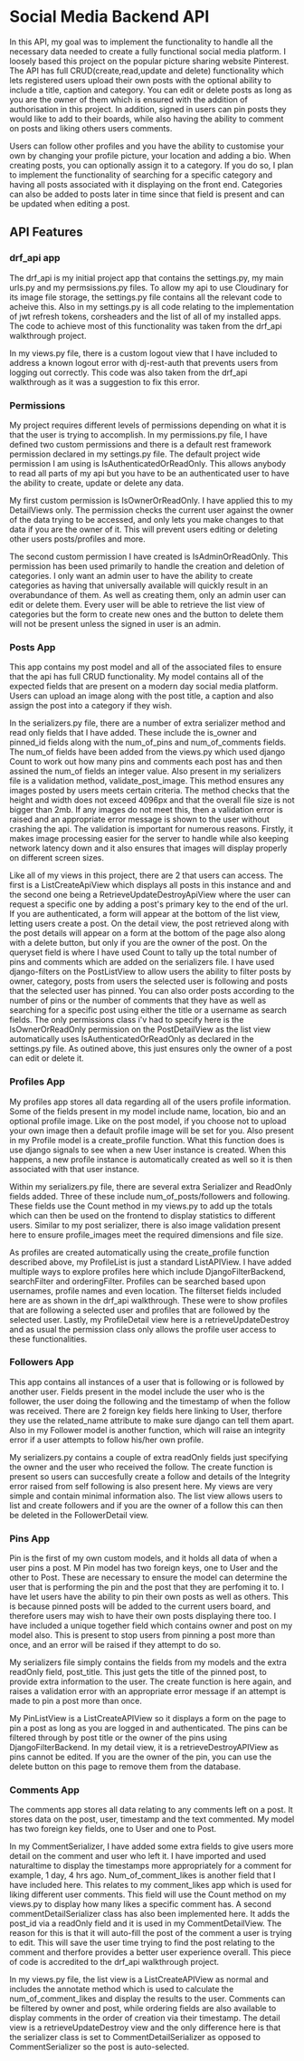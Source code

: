 # Social Media Backend API

In this API, my goal was to implement the functionality to handle all the necessary data needed to create a fully functional social media platform. I loosely based this project on the popular picture sharing website Pinterest. The API has full CRUD(create,read,update and delete) functionality which lets registered users upload their own posts with the optional ability to include a title, caption and category. You can edit or delete posts as long as you are the owner of them which is ensured with the addition of authorisation in this project. In addition, signed in users can pin posts they would like to add to their boards, while also having the ability to comment on posts and liking others users comments.

Users can follow other profiles and you have the ability to customise your own by changing your profile picture, your location and adding a bio. When creating posts, you can optionally assign it to a category. If you do so, I plan to implement the functionality of searching for a specific category and having all posts associated with it displaying on the front end. Categories can also be added to posts later in time since that field is present and can be updated when editing a post.

## API Features

### drf_api app

The drf_api is my initial project app that contains the settings.py, my main urls.py and my permsissions.py files. To allow my api to use Cloudinary for its image file storage, the settings.py file contains all the relevant code to acheive this. Also in my settings.py is all code relating to the implementation of jwt refresh tokens, corsheaders and the list of all of my installed apps. The code to achieve most of this functionality was taken from the drf_api walkthrough project.

In my views.py file, there is a custom logout view that I have included to address a known logout error with dj-rest-auth that prevents users from logging out correctly. This code was also taken from the drf_api walkthrough as it was a suggestion to fix this error.

### Permissions 

My project requires different levels of permissions depending on what it is that the user is trying to accomplish. In my permissions.py file, I have defined two custom permissions and there is a default rest framework permission declared in my settings.py file. The default project wide permission I am using is IsAuthenticatedOrReadOnly. This allows anybody to read all parts of my api but you have to be an authenticated user to have the ability to create, update or delete any data.

My first custom permission is IsOwnerOrReadOnly. I have applied this to my DetailViews only. The permission checks the current user against the owner of the data trying to be accessed, and only lets you make changes to that data if you are the owner of it. This will prevent users editing or deleting other users posts/profiles and more.

The second custom permission I have created is IsAdminOrReadOnly. This permission has been used primarily to handle the creation and deletion of categories. I only want an admin user to have the ability to create categories as having that universally available will quickly result in an overabundance of them. As well as creating them, only an admin user can edit or delete them. Every user will be able to retrieve the list view of categories but the form to create new ones and the button to delete them will not be present unless the signed in user is an admin.

### Posts App

This app contains my post model and all of the associated files to ensure that the api has full CRUD functionality. My model contains all of the expected fields that are present on a modern day social media platform. Users can upload an image along with the post title, a caption and also assign the post into a category if they wish.

In the serializers.py file, there are a number of extra serializer method and read only fields that I have added. These include the is_owner and pinned_id fields along with the num_of_pins and num_of_comments fields. The num_of fields have been added from the views.py which used django Count to work out how many pins and comments each post has and then assined the num_of fields an integer value. Also present in my serializers file is a validation method, validate_post_image. This method ensures any images posted by users meets certain criteria. The method checks that the height and width does not exceed 4096px and that the overall file size is not bigger than 2mb. If any images do not meet this, then a validation error is raised and an appropriate error message is shown to the user without crashing the api. The validation is important for numerous reasons. Firstly, it makes image processing easier for the server to handle while also keeping network latency down and it also ensures that images will display properly on different screen sizes.

Like all of my views in this project, there are 2 that users can access. The first is a ListCreateApiView which displays all posts in this instance and and the second one being a RetrieveUpdateDestroyApiView where the user can request a specific one by adding a post's primary key to the end of the url. If you are authenticated, a form will appear at the bottom of the list view, letting users create a post. On the detail view, the post retrieved along with the post details will appear on a form at the bottom of the page also along with a delete button, but only if you are the owner of the post. On the queryset field is where I have used Count to tally up the total number of pins and comments which are added on the serializers file. I have used django-filters on the PostListView to allow users the ability to filter posts by owner, category, posts from users the selected user is following and posts that the selected user has pinned. You can also order posts according to the number of pins or the number of comments that they have as well as searching for a specific post using either the title or a username as search fields. The only permissions class i'v had to specify here is the IsOwnerOrReadOnly permission on the PostDetailView as the list view automatically uses IsAuthenticatedOrReadOnly as declared in the settings.py file. As outined above, this just ensures only the owner of a post can edit or delete it.

### Profiles App

My profiles app stores all data regarding all of the users profile information. Some of the fields present in my model include name, location, bio and an optional profile image. Like on the post model, if you choose not to upload your own image then a default profile image will be set for you. Also present in my Profile model is a create_profile function. What this function does is use django signals to see when a new User instance is created. When this happens, a new profile instance is automatically created as well so it is then associated with that user instance.

Within my serializers.py file, there are several extra Serializer and ReadOnly fields added. Three of these include num_of_posts/followers and following. These fields use the Count method in my views.py to add up the totals which can then be used on the frontend to display statistics to different users. Similar to my post serializer, there is also image validation present here to ensure profile_images meet the required dimensions and file size.

As profiles are created automatically using the create_profile function described above, my ProfileList is just a standard ListAPIView. I have added multiple ways to explore profiles here which include DjangoFilterBackend, searchFilter and orderingFilter. Profiles can be searched based upon usernames, profile names and even location. The filterset fields included here are as shown in the drf_api walkthrough. These were to show profiles that are following a selected user and profiles that are followed by the selected user. Lastly, my ProfileDetail view here is a retrieveUpdateDestroy and as usual the permission class only allows the profile user access to these functionalities.

### Followers App

This app contains all instances of a user that is following or is followed by another user. Fields present in the model include the user who is the follower, the user doing the following and the timestamp of when the follow was received. There are 2 foreign key fields here linking to User, therfore they use the related_name attribute to make sure django can tell them apart. Also in my Follower model is another function, which will raise an integrity error if a user attempts to follow his/her own profile.

My serializers.py contains a couple of extra readOnly fields just specifying the owner and the user who received the follow. The create function is present so users can succesfully create a follow and details of the Integrity error raised from self following is also present here. My views are very simple and contain minimal information also. The list view allows users to list and create followers and if you are the owner of a follow this can then be deleted in the FollowerDetail view.

### Pins App

Pin is the first of my own custom models, and it holds all data of when a user pins a post. M Pin model has two foreign keys, one to User and the other to Post. These are necessary to ensure the model can determine the user that is performing the pin and the post that they are perfoming it to. I have let users have the ability to pin their own posts as well as others. This is because pinned posts will be added to the current users board, and therefore users may wish to have their own posts displaying there too. I have included a unique together field which contains owner and post on my model also. This is present to stop users from pinning a post more than once, and an error will be raised if they attempt to do so.

My serializers file simply contains the fields from my models and the extra readOnly field, post_title. This just gets the title of the pinned post, to provide extra information to the user. The create function is here again, and raises a validation error with an appropriate error message if an attempt is made to pin a post more than once.

My PinListView is a ListCreateAPIView so it displays a form on the page to pin a post as long as you are logged in and authenticated. The pins can be filtered through by post title or the owner of the pins using DjangoFilterBackend. In my detail view, it is a retrieveDestroyAPIView as pins cannot be edited. If you are the owner of the pin, you can use the delete button on this page to remove them from the database.

### Comments App

The comments app stores all data relating to any comments left on a post. It stores data on the post, user, timestamp and the text commented. My model has two foreign key fields, one to User and one to Post. 

In my CommentSerializer, I have added some extra fields to give users more detail on the comment and user who left it. I have imported and used naturaltime to display the timestamps more appropriately for a comment for example, 1 day, 4 hrs ago. Num_of_comment_likes is another field that I have included here. This relates to my comment_likes app which is used for liking different user comments. This field will use the Count method on my views.py to display how many likes a specific comment has. A second commentDetailSerializer class has also been implemented here. It adds the post_id via a readOnly field and it is used in my CommentDetailView. The reason for this is that it will auto-fill the post of the comment a user is trying to edit. This will save the user time trying to find the post relating to the comment and therfore provides a better user experience overall. This piece of code is accredited to the drf_api walkthrough project.

In my views.py file, the list view is a ListCreateAPIView as normal and includes the annotate method which is used to calculate the num_of_comment_likes and display the results to the user. Comments can be filtered by owner and post, while ordering fields are also available to display comments in the order of creation via their timestamp. The detail view is a retrieveUpdateDestroy view and the only difference here is that the serializer class is set to CommentDetailSerializer as opposed to CommentSerializer so the post is auto-selected.




